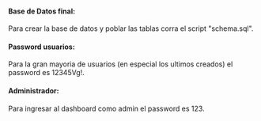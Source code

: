 <!-- ### Montar el schema
Para crear la base de datos corra el script "schema.sql".

#### Tabla de usuarios
Para poblar la tabla de usuarios utilice cualquier herramienta que permita insertar valores en una tabla desde el archivo "users.json" (por ejemplo, MySQL Workbench)


#### Tabla de productos
Para poblar la tabla de productos, amenidades e imágenes, ejecute con node el archivo "populate.js". -->

#### Base de Datos final:
Para crear la base de datos y poblar las tablas corra el script "schema.sql".

#### Password usuarios:
Para la gran mayoria de usuarios (en especial los ultimos creados) el password es 12345Vg!.

#### Administrador:
Para ingresar al dashboard como admin el password es 123.